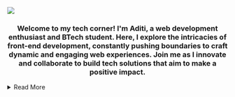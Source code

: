 <p>
 <img src="https://capsule-render.vercel.app/api?type=waving&height=150&color=0:c40c96,100:060dc9&text=Hello,%20Namaste!&textBg=false&fontColor=ffebef&animation=fadeIn"/>
</p>
<h3 align="center">
Welcome to my tech corner! I'm Aditi, a web development enthusiast and BTech  student. Here, I explore the intricacies of front-end development, constantly pushing boundaries to craft dynamic and engaging web experiences. Join me as I innovate and collaborate to build tech solutions that aim to make a positive impact.
</h3>

<details >
<summary>Read More</summary>
 
<h2>About me:</h2>


```
Name: Aditi
From: Gurgaon, Haryana, India
Education: Pursuing B.Tech in Computer Science and Engineering from BIT Mesra,
           2nd Year
Fields_of_interests: Web Development,
                     App Devlopment,
                     DSA,
                     AI, 
currently_learning:  JavaScript and DSA
```
<h2>Skills</h2>
<h4>Languages</h4>
<img src="https://skillicons.dev/icons?i=java,c,javascript" />
<h4>Technologies/Frameworks:</h4>
<img src="https://skillicons.dev/icons?i=html,css,nodejs,react,mysql,git,github,vscode" />
<p>
 <img src="https://github-readme-stats.vercel.app/api/top-langs/?username=aditiiprasad&theme=radical&show_icons=true&hide_border=true&layout=compact" alt="aditiiprasad's GitHub Stats" />
 <img src="https://github-readme-stats.vercel.app/api?username=aditiiprasad&theme=radical&show_icons=true&hide_border=true&count_private=true" alt="aditiiprasad's GitHub Stats" />
 <img src="https://github-readme-streak-stats.herokuapp.com/?user=aditiiprasad&theme=radical&hide_border=true" alt="aditiiprasad's GitHub Stats" />
</p>

<h2>Socials</h2>
<p>
<a href="https://www.linkedin.com/in/aditiiprasad/">
  <img src="https://yt3.googleusercontent.com/9XmuxL_LL7CxAOOlbBgTnJIo2uHpoLKHhWzlPt7O49ULQmvBSJlxk1RpX3pJ8jkRBkD6p9BIRg=s160-c-k-c0x00ffffff-no-rj" alt="linkedin" height="50">
</a>
&nbsp;
<a href="https://www.instagram.com/aditiiprasad/">
  <img src="https://pbs.twimg.com/profile_images/1305901852190482434/nVjrSoGe_400x400.jpg" alt="instagram" height="50">
</a>
</p>

<p align="center">
<a>Or,You can mail me here <a href="mailto:aditi03prasad@gmail.com">aditi03prasad@gmail.com</a>
</p>

![](https://komarev.com/ghpvc/?username=aditiiprasad&color=941315&label=Profile+Visits)
<br>
<a href="https://git.io/typing-svg"><img src="https://readme-typing-svg.demolab.com?font=Libre+Baskerville&size=25&pause=1000&color=3f0785&random=false&width=435&lines=Thank+you+for+visiting+my+profile+" alt="Typing SVG" /></a>
<p align="center">
  <img src="https://capsule-render.vercel.app/api?type=waving&height=100&color=0:c40c96,100:060dc9&textBg=false&fontColor=0c0a8a&animation=fadeIn&fontSize=50&descAlignY=16&descAlign=0&fontAlign=48&reversal=false&section=footer"/>
</p>
</details>




